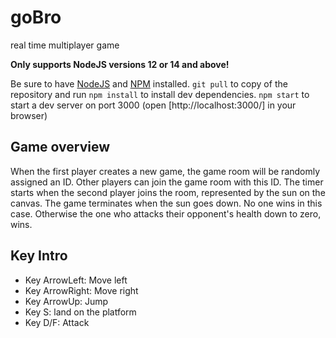 # goBro
real time multiplayer game

**Only supports NodeJS versions 12 or 14 and above!**

Be sure to have [NodeJS](https://nodejs.org/en/) and [NPM](https://www.npmjs.com/) installed.
`git pull` to copy of the repository and run `npm install` to install dev dependencies.
`npm start` to start a dev server on port 3000 (open [http://localhost:3000/] in your browser)

## Game overview

When the first player creates a new game, the game room will be randomly assigned an ID. Other players can join the game room with this ID.
The timer starts when the second player joins the room, represented by the sun on the canvas. The game terminates when the sun goes down. No one wins in this case. Otherwise the one who attacks their opponent's health down to zero, wins.

## Key Intro
 - Key ArrowLeft: Move left
 - Key ArrowRight: Move right
 - Key ArrowUp: Jump
 - Key S: land on the platform
 - Key D/F: Attack
